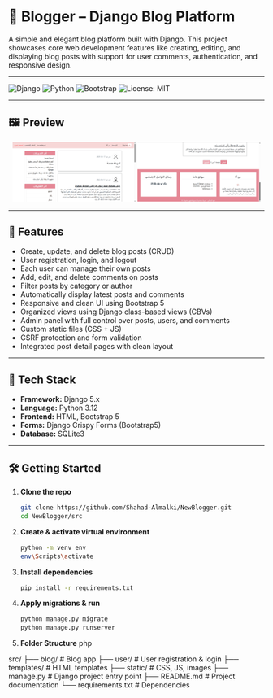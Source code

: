 # 📝 Blogger – Django Blog Platform

A simple and elegant blog platform built with Django. This project showcases core web development features like creating, editing, and displaying blog posts with support for user comments, authentication, and responsive design.

---

![Django](https://img.shields.io/badge/Django-5.x-green?logo=django)
![Python](https://img.shields.io/badge/Python-3.12-blue?logo=python)
![Bootstrap](https://img.shields.io/badge/Bootstrap-5-purple?logo=bootstrap)
![License: MIT](https://img.shields.io/badge/License-MIT-yellow.svg)

---

## 🖼️ Preview

<p align="center">
  <img src="homepage1.png" alt="Homepage Screenshot" width="48%">
  <img src="homepage2.png" alt="Post Detail Screenshot" width="48%">
</p>

---

## 🚀 Features

-  Create, update, and delete blog posts (CRUD)
-  User registration, login, and logout
-  Each user can manage their own posts
-  Add, edit, and delete comments on posts
-  Filter posts by category or author
-  Automatically display latest posts and comments
-  Responsive and clean UI using Bootstrap 5
-  Organized views using Django class-based views (CBVs)
-  Admin panel with full control over posts, users, and comments
-  Custom static files (CSS + JS)
-  CSRF protection and form validation
-  Integrated post detail pages with clean layout

---

## 🧰 Tech Stack

- **Framework:** Django 5.x
- **Language:** Python 3.12
- **Frontend:** HTML, Bootstrap 5
- **Forms:** Django Crispy Forms (Bootstrap5)
- **Database:** SQLite3

---

## 🛠️ Getting Started

1. **Clone the repo**
   ```bash
   git clone https://github.com/Shahad-Almalki/NewBlogger.git
   cd NewBlogger/src

2. **Create & activate virtual environment**
   ```bash
   python -m venv env
   env\Scripts\activate

3. **Install dependencies**
   ```bash
   pip install -r requirements.txt

4. **Apply migrations & run**
   ```bash
   python manage.py migrate
   python manage.py runserver


5. **Folder Structure**
   php

src/
├── blog/             # Blog app
├── user/             # User registration & login
├── templates/        # HTML templates
├── static/           # CSS, JS, images
├── manage.py         # Django project entry point
├── README.md         # Project documentation
└── requirements.txt  # Dependencies
